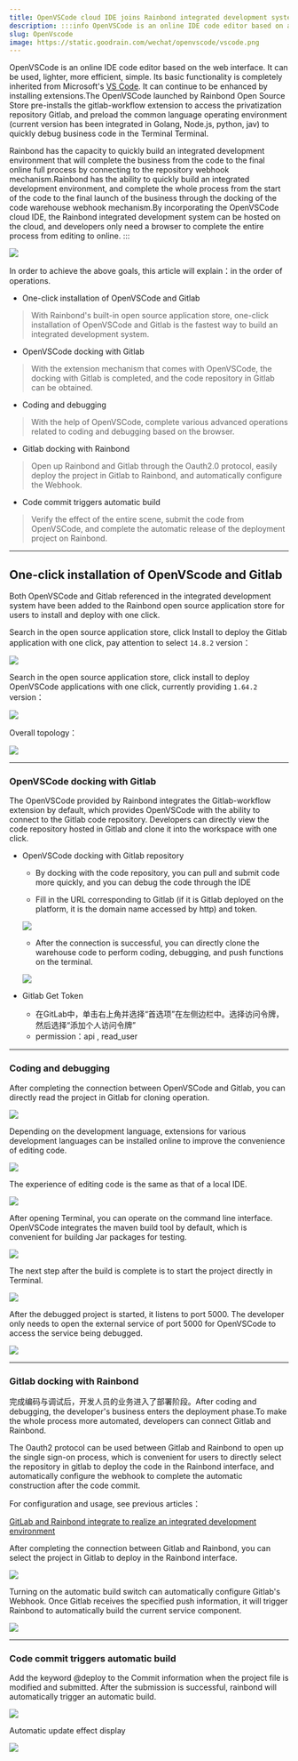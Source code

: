 ```yaml
---
title: OpenVSCode cloud IDE joins Rainbond integrated development system
description: :::info OpenVSCode is an online IDE code editor based on a web interface. It only needs a browser on the PC side to use. It is lighter, efficient and concise. Its basic functions completely inherit the [VS Code produced by Microsoft.](https://code.visualstudio.com/) You can continue to strengthen code editing capabilities by installing extensions.The OpenVSCode launched by the Rainbond open source application store is pre-installed with the gitlab-workflow extension to connect to the private code repository Gitlab, and pre-installed with common language runtime environments (the current version integrates Golang , Node.js , python , java ), which can be found in Terminal Quickly debug business code in the terminal.
slug: OpenVscode
image: https://static.goodrain.com/wechat/openvscode/vscode.png
---
```


OpenVSCode is an online IDE code editor based on the web interface. It can be used, lighter, more efficient, simple. Its basic functionality is completely inherited from Microsoft's [VS Code](https://code.visualstudio.com/). It can continue to be enhanced by installing extensions.The OpenVSCode launched by Rainbond Open Source Store pre-installs the gitlab-workflow extension to access the privatization repository Gitlab, and preload the common language operating environment (current version has been integrated in Golang, Node.js, python, jav) to quickly debug business code in the Terminal Terminal.

Rainbond has the capacity to quickly build an integrated development environment that will complete the business from the code to the final online full process by connecting to the repository webhook mechanism.Rainbond has the ability to quickly build an integrated development environment, and complete the whole process from the start of the code to the final launch of the business through the docking of the code warehouse webhook mechanism.By incorporating the OpenVSCode cloud IDE, the Rainbond integrated development system can be hosted on the cloud, and developers only need a browser to complete the entire process from editing to online. :::

<!--truncate-->

![](https://static.goodrain.com/wechat/openvscode/1.png)

In order to achieve the above goals, this article will explain：in the order of operations.

- One-click installation of OpenVSCode and Gitlab

> With Rainbond's built-in open source application store, one-click installation of OpenVSCode and Gitlab is the fastest way to build an integrated development system.

- OpenVSCode docking with Gitlab

> With the extension mechanism that comes with OpenVSCode, the docking with Gitlab is completed, and the code repository in Gitlab can be obtained.

- Coding and debugging

> With the help of OpenVSCode, complete various advanced operations related to coding and debugging based on the browser.

- Gitlab docking with Rainbond

> Open up Rainbond and Gitlab through the Oauth2.0 protocol, easily deploy the project in Gitlab to Rainbond, and automatically configure the Webhook.

- Code commit triggers automatic build

> Verify the effect of the entire scene, submit the code from OpenVSCode, and complete the automatic release of the deployment project on Rainbond.

---

## One-click installation of OpenVScode and Gitlab

Both OpenVSCode and Gitlab referenced in the integrated development system have been added to the Rainbond open source application store for users to install and deploy with one click.

Search in the open source application store, click Install to deploy the Gitlab application with one click, pay attention to select `14.8.2` version：

![](https://static.goodrain.com/wechat/openvscode/openvscode-11.png)

Search in the open source application store, click install to deploy OpenVSCode applications with one click, currently providing `1.64.2` version：

![](https://static.goodrain.com/wechat/openvscode/openvscode-12.png)

Overall topology：

![](https://static.goodrain.com/wechat/openvscode/openvscode-13.png)

---

### OpenVSCode docking with Gitlab

The OpenVSCode provided by Rainbond integrates the Gitlab-workflow extension by default, which provides OpenVSCode with the ability to connect to the Gitlab code repository. Developers can directly view the code repository hosted in Gitlab and clone it into the workspace with one click.

- OpenVSCode docking with Gitlab repository

  - By docking with the code repository, you can pull and submit code more quickly, and you can debug the code through the IDE

  - Fill in the URL corresponding to Gitlab (if it is Gitlab deployed on the platform, it is the domain name accessed by http) and token.

  ![](https://static.goodrain.com/wechat/openvscode/2.png)

  - After the connection is successful, you can directly clone the warehouse code to perform coding, debugging, and push functions on the terminal.

  ![](https://static.goodrain.com/wechat/openvscode/openvscode-1.png)

- Gitlab Get Token

  - 在GitLab中，单击右上角并选择“首选项”在左侧边栏中。选择访问令牌，然后选择“添加个人访问令牌”
  - permission：api , read_user

---

### Coding and debugging

After completing the connection between OpenVSCode and Gitlab, you can directly read the project in Gitlab for cloning operation.

![](https://static.goodrain.com/wechat/openvscode/openvscode-2.png)

Depending on the development language, extensions for various development languages can be installed online to improve the convenience of editing code.

![](https://static.goodrain.com/wechat/openvscode/openvscode-3.png)

The experience of editing code is the same as that of a local IDE.

![](https://static.goodrain.com/wechat/openvscode/openvscode-4.png)

After opening Terminal, you can operate on the command line interface. OpenVSCode integrates the maven build tool by default, which is convenient for building Jar packages for testing.

![](https://static.goodrain.com/wechat/openvscode/openvscode-5.png)

The next step after the build is complete is to start the project directly in Terminal.

![](https://static.goodrain.com/wechat/openvscode/openvscode-6.png)

After the debugged project is started, it listens to port 5000. The developer only needs to open the external service of port 5000 for OpenVSCode to access the service being debugged.

![](https://static.goodrain.com/wechat/openvscode/openvscode-7.png)

---

### Gitlab docking with Rainbond

完成编码与调试后，开发人员的业务进入了部署阶段。After coding and debugging, the developer's business enters the deployment phase.To make the whole process more automated, developers can connect Gitlab and Rainbond.

The Oauth2 protocol can be used between Gitlab and Rainbond to open up the single sign-on process, which is convenient for users to directly select the repository in gitlab to deploy the code in the Rainbond interface, and automatically configure the webhook to complete the automatic construction after the code commit.

For configuration and usage, see previous articles：

[GitLab and Rainbond integrate to realize an integrated development environment](https://mp.weixin.qq.com/s/JtV2gvPLC22jbPTeLQJqyA)

After completing the connection between Gitlab and Rainbond, you can select the project in Gitlab to deploy in the Rainbond interface.

![](https://static.goodrain.com/wechat/openvscode/openvscode-8.png)

Turning on the automatic build switch can automatically configure Gitlab's Webhook. Once Gitlab receives the specified push information, it will trigger Rainbond to automatically build the current service component.

![](https://static.goodrain.com/wechat/openvscode/openvscode-9.png)

---

### Code commit triggers automatic build

Add the keyword @deploy to the Commit information when the project file is modified and submitted. After the submission is successful, rainbond will automatically trigger an automatic build.

![](https://static.goodrain.com/wechat/openvscode/openvscode-10.png)

Automatic update effect display

![](https://static.goodrain.com/wechat/openvscode/3.png)
